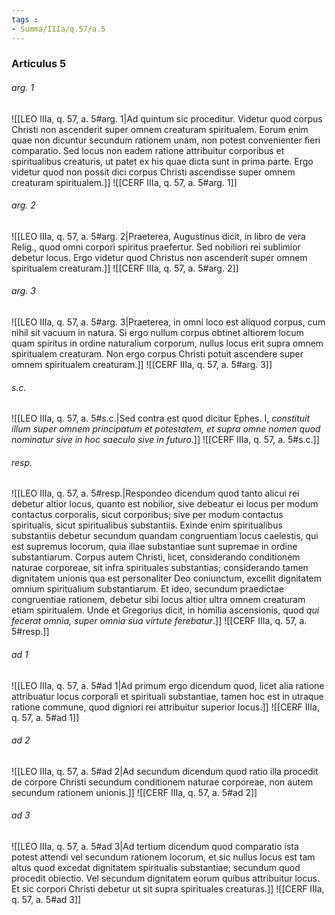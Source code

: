 ```yaml
---
tags : 
- Summa/IIIa/q.57/a.5
---
```


### Articulus 5

###### arg. 1
![[LEO IIIa, q. 57, a. 5#arg. 1|Ad quintum sic proceditur. Videtur quod corpus Christi non ascenderit super omnem creaturam spiritualem. Eorum enim quae non dicuntur secundum rationem unam, non potest convenienter fieri comparatio. Sed locus non eadem ratione attribuitur corporibus et spiritualibus creaturis, ut patet ex his quae dicta sunt in prima parte. Ergo videtur quod non possit dici corpus Christi ascendisse super omnem creaturam spiritualem.]]
![[CERF IIIa, q. 57, a. 5#arg. 1]]

###### arg. 2
![[LEO IIIa, q. 57, a. 5#arg. 2|Praeterea, Augustinus dicit, in libro de vera Relig., quod omni corpori spiritus praefertur. Sed nobiliori rei sublimior debetur locus. Ergo videtur quod Christus non ascenderit super omnem spiritualem creaturam.]]
![[CERF IIIa, q. 57, a. 5#arg. 2]]

###### arg. 3
![[LEO IIIa, q. 57, a. 5#arg. 3|Praeterea, in omni loco est aliquod corpus, cum nihil sit vacuum in natura. Si ergo nullum corpus obtinet altiorem locum quam spiritus in ordine naturalium corporum, nullus locus erit supra omnem spiritualem creaturam. Non ergo corpus Christi potuit ascendere super omnem spiritualem creaturam.]]
![[CERF IIIa, q. 57, a. 5#arg. 3]]

###### s.c.
![[LEO IIIa, q. 57, a. 5#s.c.|Sed contra est quod dicitur Ephes. I, *constituit illum super omnem principatum et potestatem, et supra omne nomen quod nominatur sive in hoc saeculo sive in futuro*.]]
![[CERF IIIa, q. 57, a. 5#s.c.]]

###### resp.
![[LEO IIIa, q. 57, a. 5#resp.|Respondeo dicendum quod tanto alicui rei debetur altior locus, quanto est nobilior, sive debeatur ei locus per modum contactus corporalis, sicut corporibus; sive per modum contactus spiritualis, sicut spiritualibus substantiis. Exinde enim spiritualibus substantiis debetur secundum quandam congruentiam locus caelestis, qui est supremus locorum, quia illae substantiae sunt supremae in ordine substantiarum. Corpus autem Christi, licet, considerando conditionem naturae corporeae, sit infra spirituales substantias; considerando tamen dignitatem unionis qua est personaliter Deo coniunctum, excellit dignitatem omnium spiritualium substantiarum. Et ideo, secundum praedictae congruentiae rationem, debetur sibi locus altior ultra omnem creaturam etiam spiritualem. Unde et Gregorius dicit, in homilia ascensionis, quod *qui fecerat omnia, super omnia sua virtute ferebatur*.]]
![[CERF IIIa, q. 57, a. 5#resp.]]

###### ad 1
![[LEO IIIa, q. 57, a. 5#ad 1|Ad primum ergo dicendum quod, licet alia ratione attribuatur locus corporali et spirituali substantiae, tamen hoc est in utraque ratione commune, quod digniori rei attribuitur superior locus.]]
![[CERF IIIa, q. 57, a. 5#ad 1]]

###### ad 2
![[LEO IIIa, q. 57, a. 5#ad 2|Ad secundum dicendum quod ratio illa procedit de corpore Christi secundum conditionem naturae corporeae, non autem secundum rationem unionis.]]
![[CERF IIIa, q. 57, a. 5#ad 2]]

###### ad 3
![[LEO IIIa, q. 57, a. 5#ad 3|Ad tertium dicendum quod comparatio ista potest attendi vel secundum rationem locorum, et sic nullus locus est tam altus quod excedat dignitatem spiritualis substantiae; secundum quod procedit obiectio. Vel secundum dignitatem eorum quibus attribuitur locus. Et sic corpori Christi debetur ut sit supra spirituales creaturas.]]
![[CERF IIIa, q. 57, a. 5#ad 3]]

